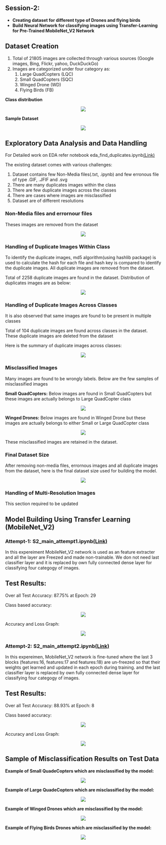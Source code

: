 ## Session-2: 
* **Creating dataset for different type of Drones and flying birds**
* **Build Neural Network for classifying images using Transfer-Learning for Pre-Trained MobileNet_V2 Network**

## Dataset Creation
1. Total of 21805 images are collected through various sources (Google images, Bing, Flickr,  yahoo, DuckDuckGo)
2. Images are categorized under four category as:
   1. Large QuadCopters (LQC)
   2. Small QuadCopters (SQC)
   3. Winged Drone      (WD)
   4. Flying Birds      (FB)

**Class distribution**
<p align="center"><img style="max-width:800px" src="doc_images/ds_count_original.png"></p>

**Sample Dataset**
<p align="center"><img style="max-width:800px" src="doc_images/dataset_samples.jpg"></p> 


## Exploratory Data Analysis and Data Handling

For Detailed work on EDA refer notebook eda_find_duplicates.ipynb[(Link)](eda_find_duplicates.ipynb)

The existing dataset comes with various challenges:
1. Dataset contains few Non-Media files(.txt, .ipynb) and few erronous file of type .GIF, .JFIF and .svg
2. There are many duplicates images within the class
3. There are few duplicate images across the classes
4. There are cases where images are misclassified
5. Dataset are of different resolutions

### Non-Media files and errornour files

Theses images are removed from the dataset
<p align="center"><img style="max-width:800px" src="doc_images/ds_count_error.png"></p>

### Handling of Duplicate Images Within Class

To identify the duplicate images, md5 algorithm(using hashlib package) is used to calculate the hash for each file and hash key is compared to identify the duplicate images.
All duplicate images are removed from the dataset.

Total of 2258 duplicate images are found in the dataset.
Distribution of duplicates images are as below:

<p align="center"><img style="max-width:800px" src="doc_images/ds_count_duplicates_within_class.png"></p>

### Handling of Duplicate Images Across Classes
It is also observed that same images are found to be present in multiple classes

Total of 104 duplicate images are found across classes in the dataset. These duplicate images are deleted from the dataset

Here is the summary of duplicate images across classes:
<p align="center"><img style="max-width:800px" src="doc_images/ds_count_duplicates_across_class.png"></p>

### Misclassified Images

Many images are found to be wrongly labels. Below are the few samples of misclassified images

**Small QuadCopters:** Below images are found in Small QuadCopters but these images are actually belongs to Large QuadCopter class
<p align="center"><img style="max-width:800px" src="doc_images/ds_misclassified_small_copters.png"></p>

**Winged Drones:** Below images are found in Winged Drone but these images are actually belongs to either Small or Large QuadCopter class
<p align="center"><img style="max-width:800px" src="doc_images/ds_misclassified_winged_drone.png"></p> 

These misclassified images are retained in the dataset.

### Final Dataset Size

After removing non-media files, errornous images and all duplicate images from the dataset, here is the final dataset size used for building the model.

<p align="center"><img style="max-width:800px" src="doc_images/ds_count_final.png"></p> 


### Handling of Multi-Resolution Images

This section required to be updated


## Model Building Using Transfer Learning (MobileNet_V2)

### Attempt-1: S2_main_attempt1.ipynb[(Link)](S2_main_attempt1.ipynb)

In this expereiment MobileNet_V2 network is used as an feature extracter and all the layer are Freezed and made non-trainable.
We don not need last classifier layer and it is replaced by own fully connected dense layer for classifying four categogy of images.

## Test Results:

Over all Test Accuracy: 87.75% at Epoch: 29

Class based accuracy:
<p align="center"><img style="max-width:800px" src="doc_images/attempt1_class_based_acc.png"></p> 

Accuracy and Loss Graph:
<p align="center"><img style="max-width:800px" src="doc_images/attempt1_model_history.png"></p> 


### Attempt-2: S2_main_attempt2.ipynb[(Link)](S2_main_attempt2.ipynb)

In this expereimen, MobileNet_V2 network is fine-tuned where the last 3 blocks (features:16, features:17 and features:18) are un-freezed so that their weights 
get learned and updated in each epoch during training. and the last classifier layer is replaced by own fully connected dense layer for classifying four categogy of images.

## Test Results:

Over all Test Accuracy: 88.93% at Epoch: 8

Class based accuracy:
<p align="center"><img style="max-width:800px" src="doc_images/attempt2_class_based_acc.png"></p> 

Accuracy and Loss Graph:
<p align="center"><img style="max-width:800px" src="doc_images/attempt2_model_history.png"></p> 

## Sample of Misclassification Results on Test Data

**Example of Small QuadeCopters which are misclassified by the model:**
<p align="center"><img style="max-width:800px" src="doc_images/Small QuadCopters_misclassified_images.jpg"></p> 

**Example of Large QuadeCopters which are misclassified by the model:**
<p align="center"><img style="max-width:800px" src="doc_images/Large QuadCopters_misclassified_images.jpg"></p> 

**Example of Winged Drones which are misclassified by the model:**
<p align="center"><img style="max-width:800px" src="doc_images/Winged Drones_misclassified_images.jpg"></p> 

**Example of Flying Birds Drones which are misclassified by the model:**
<p align="center"><img style="max-width:800px" src="doc_images/Flying Birds_misclassified_images.jpg"></p> 








